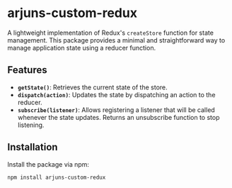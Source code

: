 # arjuns-custom-redux

A lightweight implementation of Redux's `createStore` function for state management. This package provides a minimal and straightforward way to manage application state using a reducer function.

## Features

- **`getState()`**: Retrieves the current state of the store.
- **`dispatch(action)`**: Updates the state by dispatching an action to the reducer.
- **`subscribe(listener)`**: Allows registering a listener that will be called whenever the state updates. Returns an unsubscribe function to stop listening.

## Installation

Install the package via npm:

```bash
npm install arjuns-custom-redux
